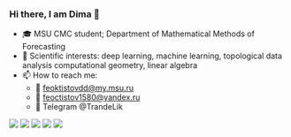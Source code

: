 ### Hi there, I am Dima 👋
- :mortar_board: MSU CMC student; Department of Mathematical Methods of Forecasting
- :microscope: Scientific interests: deep learning, machine learning, topological data analysis computational geometry, linear algebra
- 📫 How to reach me: 
    - :email: feoktistovdd@my.msu.ru
    - :email: feoctistov1580@yandex.ru
    - :calling: Telegram @TrandeLik
 
![](https://github-profile-summary-cards.vercel.app/api/cards/profile-details?username=TrandeLik&theme=default)
![](https://github-profile-summary-cards.vercel.app/api/cards/most-commit-language?username=TrandeLik&theme=default)
![](https://github-profile-summary-cards.vercel.app/api/cards/repos-per-language?username=TrandeLik&theme=default)
![](https://github-profile-summary-cards.vercel.app/api/cards/stats?username=TrandeLik&theme=default)
![](https://github-profile-summary-cards.vercel.app/api/cards/productive-time?username=TrandeLik&theme=default)


